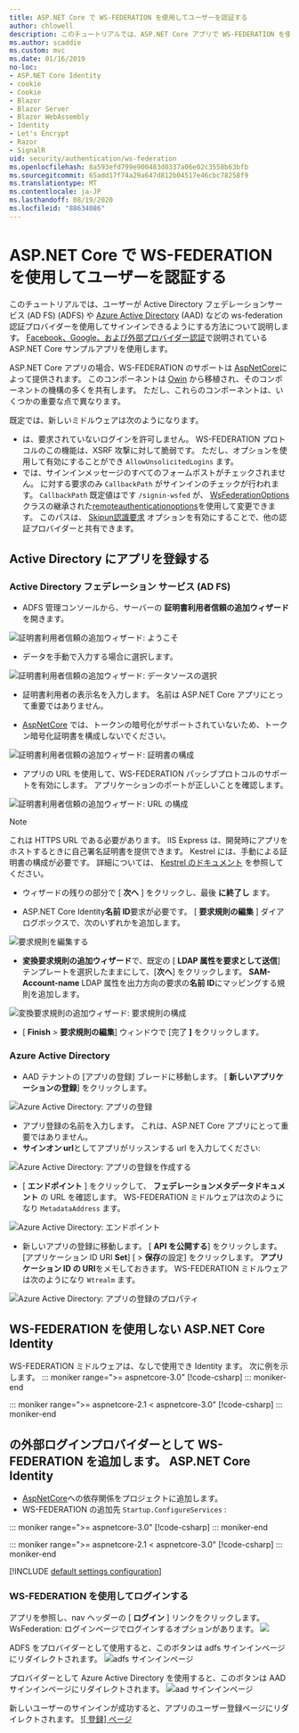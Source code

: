 ```yaml
---
title: ASP.NET Core で WS-FEDERATION を使用してユーザーを認証する
author: chlowell
description: このチュートリアルでは、ASP.NET Core アプリで WS-FEDERATION を使用する方法について説明します。
ms.author: scaddie
ms.custom: mvc
ms.date: 01/16/2019
no-loc:
- ASP.NET Core Identity
- cookie
- Cookie
- Blazor
- Blazor Server
- Blazor WebAssembly
- Identity
- Let's Encrypt
- Razor
- SignalR
uid: security/authentication/ws-federation
ms.openlocfilehash: 8a593efd799e900483d0337a06e02c3558b63bfb
ms.sourcegitcommit: 65add17f74a29a647d812b04517e46cbc78258f9
ms.translationtype: MT
ms.contentlocale: ja-JP
ms.lasthandoff: 08/19/2020
ms.locfileid: "88634086"
---
```

# <a name="authenticate-users-with-ws-federation-in-aspnet-core"></a>ASP.NET Core で WS-FEDERATION を使用してユーザーを認証する

このチュートリアルでは、ユーザーが Active Directory フェデレーションサービス (AD FS) (ADFS) や [Azure Active Directory](/azure/active-directory/) (AAD) などの ws-federation 認証プロバイダーを使用してサインインできるようにする方法について説明します。 [Facebook、Google、および外部プロバイダー認証](xref:security/authentication/social/index)で説明されている ASP.NET Core サンプルアプリを使用します。

ASP.NET Core アプリの場合、WS-FEDERATION のサポートは [AspNetCore](https://www.nuget.org/packages/Microsoft.AspNetCore.Authentication.WsFederation)によって提供されます。 このコンポーネントは [Owin](https://www.nuget.org/packages/Microsoft.Owin.Security.WsFederation) から移植され、そのコンポーネントの機構の多くを共有します。 ただし、これらのコンポーネントは、いくつかの重要な点で異なります。

既定では、新しいミドルウェアは次のようになります。

* は、要求されていないログインを許可しません。 WS-FEDERATION プロトコルのこの機能は、XSRF 攻撃に対して脆弱です。 ただし、オプションを使用して有効にすることができ `AllowUnsolicitedLogins` ます。
* では、サインインメッセージのすべてのフォームポストがチェックされません。 に対する要求のみ `CallbackPath` がサインインのチェックが行われます。 `CallbackPath` 既定値はです `/signin-wsfed` が、 [WsFederationOptions](/dotnet/api/microsoft.aspnetcore.authentication.wsfederation.wsfederationoptions)クラスの継承された[remoteauthenticationoptions](/dotnet/api/microsoft.aspnetcore.authentication.remoteauthenticationoptions.callbackpath)を使用して変更できます。 このパスは、 [Skipun認識要求](/dotnet/api/microsoft.aspnetcore.authentication.wsfederation.wsfederationoptions.skipunrecognizedrequests) オプションを有効にすることで、他の認証プロバイダーと共有できます。

## <a name="register-the-app-with-active-directory"></a>Active Directory にアプリを登録する

### <a name="active-directory-federation-services"></a>Active Directory フェデレーション サービス (AD FS)

* ADFS 管理コンソールから、サーバーの **証明書利用者信頼の追加ウィザード** を開きます。

![証明書利用者信頼の追加ウィザード: ようこそ](ws-federation/_static/AdfsAddTrust.png)

* データを手動で入力する場合に選択します。

![証明書利用者信頼の追加ウィザード: データソースの選択](ws-federation/_static/AdfsSelectDataSource.png)

* 証明書利用者の表示名を入力します。 名前は ASP.NET Core アプリにとって重要ではありません。

* [AspNetCore](https://www.nuget.org/packages/Microsoft.AspNetCore.Authentication.WsFederation) では、トークンの暗号化がサポートされていないため、トークン暗号化証明書を構成しないでください。

![証明書利用者信頼の追加ウィザード: 証明書の構成](ws-federation/_static/AdfsConfigureCert.png)

* アプリの URL を使用して、WS-FEDERATION パッシブプロトコルのサポートを有効にします。 アプリケーションのポートが正しいことを確認します。

![証明書利用者信頼の追加ウィザード: URL の構成](ws-federation/_static/AdfsConfigureUrl.png)

> [!NOTE]
> これは HTTPS URL である必要があります。 IIS Express は、開発時にアプリをホストするときに自己署名証明書を提供できます。 Kestrel には、手動による証明書の構成が必要です。 詳細については、 [Kestrel のドキュメント](xref:fundamentals/servers/kestrel) を参照してください。

* ウィザードの残りの部分で [ **次へ** ] をクリックし、最後 **に終了し** ます。

* ASP.NET Core Identity**名前 ID**要求が必要です。 [ **要求規則の編集** ] ダイアログボックスで、次のいずれかを追加します。

![要求規則を編集する](ws-federation/_static/EditClaimRules.png)

* **変換要求規則の追加ウィザード**で、既定の [ **LDAP 属性を要求として送信**] テンプレートを選択したままにして、[**次へ**] をクリックします。 **SAM-Account-name** LDAP 属性を出力方向の要求の**名前 ID**にマッピングする規則を追加します。

![変換要求規則の追加ウィザード: 要求規則の構成](ws-federation/_static/AddTransformClaimRule.png)

* [ **Finish**  >  **要求規則の編集**] ウィンドウで [完了 **]** をクリックします。

### <a name="azure-active-directory"></a>Azure Active Directory

* AAD テナントの [アプリの登録] ブレードに移動します。 [ **新しいアプリケーションの登録**] をクリックします。

![Azure Active Directory: アプリの登録](ws-federation/_static/AadNewAppRegistration.png)

* アプリ登録の名前を入力します。 これは、ASP.NET Core アプリにとって重要ではありません。
* **サインオン url**としてアプリがリッスンする url を入力してください:

![Azure Active Directory: アプリの登録を作成する](ws-federation/_static/AadCreateAppRegistration.png)

* [ **エンドポイント** ] をクリックして、 **フェデレーションメタデータドキュメント** の URL を確認します。 WS-FEDERATION ミドルウェアは次のようになり `MetadataAddress` ます。

![Azure Active Directory: エンドポイント](ws-federation/_static/AadFederationMetadataDocument.png)

* 新しいアプリの登録に移動します。 [ **API を公開する**] をクリックします。 [アプリケーション ID URI **Set**] [  >  **保存**の設定] をクリックします。 **アプリケーション ID の URI**をメモしておきます。 WS-FEDERATION ミドルウェアは次のようになり `Wtrealm` ます。

![Azure Active Directory: アプリの登録のプロパティ](ws-federation/_static/AadAppIdUri.png)

## <a name="use-ws-federation-without-no-locaspnet-core-identity"></a>WS-FEDERATION を使用しない ASP.NET Core Identity

WS-FEDERATION ミドルウェアは、なしで使用でき Identity ます。 次に例を示します。
::: moniker range=">= aspnetcore-3.0"
[!code-csharp[](ws-federation/samples/StartupNon31.cs?name=snippet)]
::: moniker-end

::: moniker range=">= aspnetcore-2.1 < aspnetcore-3.0"
[!code-csharp[](ws-federation/samples/StartupNon21.cs?name=snippet)]
::: moniker-end

## <a name="add-ws-federation-as-an-external-login-provider-for-no-locaspnet-core-identity"></a>の外部ログインプロバイダーとして WS-FEDERATION を追加します。 ASP.NET Core Identity

* [AspNetCore](https://www.nuget.org/packages/Microsoft.AspNetCore.Authentication.WsFederation)への依存関係をプロジェクトに追加します。
* WS-FEDERATION の追加先 `Startup.ConfigureServices` :

::: moniker range=">= aspnetcore-3.0"
[!code-csharp[](ws-federation/samples/Startup31.cs?name=snippet)]
::: moniker-end

::: moniker range=">= aspnetcore-2.1 < aspnetcore-3.0"
[!code-csharp[](ws-federation/samples/Startup21.cs?name=snippet)]
::: moniker-end

[!INCLUDE [default settings configuration](social/includes/default-settings.md)]

### <a name="log-in-with-ws-federation"></a>WS-FEDERATION を使用してログインする

アプリを参照し、nav ヘッダーの [ **ログイン** ] リンクをクリックします。 WsFederation: ログインページでログインするオプションがあります。 ![](ws-federation/_static/WsFederationButton.png)

ADFS をプロバイダーとして使用すると、このボタンは adfs サインインページにリダイレクトされます。 ![ adfs サインインページ](ws-federation/_static/AdfsLoginPage.png)

プロバイダーとして Azure Active Directory を使用すると、このボタンは AAD サインインページにリダイレクトされます。 ![ aad サインインページ](ws-federation/_static/AadSignIn.png)

新しいユーザーのサインインが成功すると、アプリのユーザー登録ページにリダイレクトされます。 [ ![ 登録] ページ](ws-federation/_static/Register.png)
